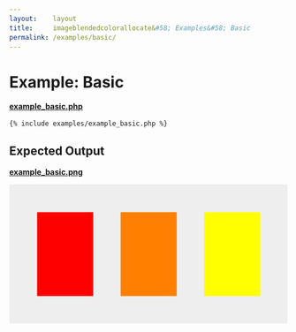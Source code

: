 ```yaml
---
layout:    layout
title:     imageblendedcolorallocate&#58; Examples&#58; Basic
permalink: /examples/basic/
---
```


# Example: Basic

[**example_basic.php**](https://github.com/andrewgjohnson/imageblendedcolorallocate/blob/master/examples/example_basic.php)

<pre><code>{% include examples/example_basic.php %}</code></pre>

## Expected Output

[**example_basic.png**](https://github.com/andrewgjohnson/imageblendedcolorallocate/blob/master/examples/example_basic.png)

![Example: Basic](/examples/example_basic.png "Example: Basic")
